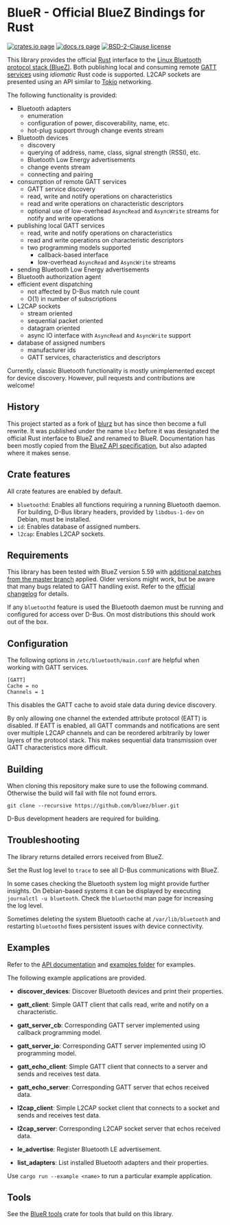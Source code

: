 BlueR - Official BlueZ Bindings for Rust
========================================

[![crates.io page](https://img.shields.io/crates/v/bluer)](https://crates.io/crates/bluer)
[![docs.rs page](https://docs.rs/bluer/badge.svg)](https://docs.rs/bluer)
[![BSD-2-Clause license](https://img.shields.io/crates/l/bluer)](https://raw.githubusercontent.com/bluez/bluer/master/LICENSE)

This library provides the official [Rust] interface to the [Linux Bluetooth protocol stack (BlueZ)].
Both publishing local and consuming remote [GATT services] using *idiomatic* Rust code is supported.
L2CAP sockets are presented using an API similar to [Tokio] networking.

The following functionality is provided:

* Bluetooth adapters
    * enumeration
    * configuration of power, discoverability, name, etc.
    * hot-plug support through change events stream
* Bluetooth devices
    * discovery
    * querying of address, name, class, signal strength (RSSI), etc.
    * Bluetooth Low Energy advertisements
    * change events stream
    * connecting and pairing
* consumption of remote GATT services
    * GATT service discovery
    * read, write and notify operations on characteristics
    * read and write operations on characteristic descriptors
    * optional use of low-overhead `AsyncRead` and `AsyncWrite` streams for notify and write operations
* publishing local GATT services
    * read, write and notify operations on characteristics
    * read and write operations on characteristic descriptors
    * two programming models supported
        * callback-based interface
        * low-overhead `AsyncRead` and `AsyncWrite` streams
* sending Bluetooth Low Energy advertisements
* Bluetooth authorization agent
* efficient event dispatching
    * not affected by D-Bus match rule count
    * O(1) in number of subscriptions
* L2CAP sockets
    * stream oriented
    * sequential packet oriented
    * datagram oriented
    * async IO interface with `AsyncRead` and `AsyncWrite` support
* database of assigned numbers
    * manufacturer ids
    * GATT services, characteristics and descriptors

Currently, classic Bluetooth functionality is mostly unimplemented except for device discovery.
However, pull requests and contributions are welcome!

[Rust]: https://www.rust-lang.org/
[Linux Bluetooth protocol stack (BlueZ)]: http://www.bluez.org/
[GATT services]: https://www.oreilly.com/library/view/getting-started-with/9781491900550/ch04.html
[Tokio]: https://tokio.rs/

History
-------

This project started as a fork of [blurz] but has since then become a full rewrite.
It was published under the name `blez` before it was designated the official Rust
interface to BlueZ and renamed to BlueR.
Documentation has been mostly copied from the [BlueZ API specification], but
also adapted where it makes sense.

[blurz]: https://github.com/szeged/blurz
[BlueZ API specification]: https://git.kernel.org/pub/scm/bluetooth/bluez.git/tree/doc/

Crate features
--------------
All crate features are enabled by default.

* `bluetoothd`: Enables all functions requiring a running Bluetooth daemon.
  For building, D-Bus library headers, provided by `libdbus-1-dev` on Debian, must be installed.
* `id`: Enables database of assigned numbers.
* `l2cap`: Enables L2CAP sockets.

Requirements
------------

This library has been tested with BlueZ version 5.59 with [additional patches from the master branch] applied.
Older versions might work, but be aware that many bugs related to GATT handling exist.
Refer to the [official changelog] for details.

If any `bluetoothd` feature is used the Bluetooth daemon must be running and configured for access over D-Bus.
On most distributions this should work out of the box.

[additional patches from the master branch]: https://git.kernel.org/pub/scm/bluetooth/bluez.git/
[official changelog]: https://github.com/bluez/bluez/blob/master/ChangeLog

Configuration
-------------

The following options in `/etc/bluetooth/main.conf` are helpful when working with GATT services.

    [GATT]
    Cache = no
    Channels = 1

This disables the GATT cache to avoid stale data during device discovery.

By only allowing one channel the extended attribute protocol (EATT) is disabled.
If EATT is enabled, all GATT commands and notifications are sent over multiple L2CAP channels and can be reordered arbitrarily by lower layers of the protocol stack.
This makes sequential data transmission over GATT characteristics more difficult.

Building
--------

When cloning this repository make sure to use the following command.
Otherwise the build will fail with file not found errors.

    git clone --recursive https://github.com/bluez/bluer.git

D-Bus development headers are required for building.

Troubleshooting
---------------

The library returns detailed errors received from BlueZ.

Set the Rust log level to `trace` to see all D-Bus communications with BlueZ.

In some cases checking the Bluetooth system log might provide further insights.
On Debian-based systems it can be displayed by executing `journalctl -u bluetooth`.
Check the `bluetoothd` man page for increasing the log level.

Sometimes deleting the system Bluetooth cache at `/var/lib/bluetooth` and restarting
`bluetoothd` fixes persistent issues with device connectivity.

Examples
--------
Refer to the [API documentation] and [examples folder] for examples.

The following example applications are provided.

  - **discover_devices**: Discover Bluetooth devices and print their properties.

  - **gatt_client**: Simple GATT client that calls read, write and notify on a characteristic.

  - **gatt_server_cb**: Corresponding GATT server implemented using callback programming model.

  - **gatt_server_io**: Corresponding GATT server implemented using IO programming model.

  - **gatt_echo_client**: Simple GATT client that connects to a server and sends and receives test data.

  - **gatt_echo_server**: Corresponding GATT server that echos received data.

  - **l2cap_client**: Simple L2CAP socket client that connects to a socket and sends and receives test data.

  - **l2cap_server**: Corresponding L2CAP socket server that echos received data.

  - **le_advertise**: Register Bluetooth LE advertisement.

  - **list_adapters**: List installed Bluetooth adapters and their properties.

Use `cargo run --example <name>` to run a particular example application.

[API documentation]: https://docs.rs/bluer
[examples folder]: https://github.com/bluez/bluer/tree/master/bluer/examples

Tools
-----

See the [BlueR tools] crate for tools that build on this library.

[BlueR tools]: https://crates.io/crates/bluer-tools
